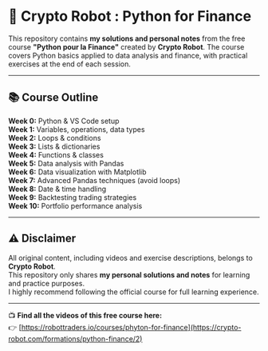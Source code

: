 # 💼 Crypto Robot : Python for Finance

This repository contains **my solutions and personal notes** from the free course **"Python pour la Finance"** created by **Crypto Robot**.
The course covers Python basics applied to data analysis and finance, with practical exercises at the end of each session.

---

## 📚 Course Outline

 **Week 0:** Python & VS Code setup  
 **Week 1:** Variables, operations, data types  
 **Week 2:** Loops & conditions  
 **Week 3:** Lists & dictionaries  
 **Week 4:** Functions & classes  
 **Week 5:** Data analysis with Pandas  
 **Week 6:** Data visualization with Matplotlib  
 **Week 7:** Advanced Pandas techniques (avoid loops)  
 **Week 8:** Date & time handling  
 **Week 9:** Backtesting trading strategies  
 **Week 10:** Portfolio performance analysis  

---

## ⚠️ Disclaimer

All original content, including videos and exercise descriptions, belongs to **Crypto Robot**.  
This repository only shares **my personal solutions and notes** for learning and practice purposes.  
I highly recommend following the official course for full learning experience.

---


📺 **Find all the videos of this free course here:**  
👉 [https://robottraders.io/courses/phyton-for-finance](https://crypto-robot.com/formations/python-finance/2)
